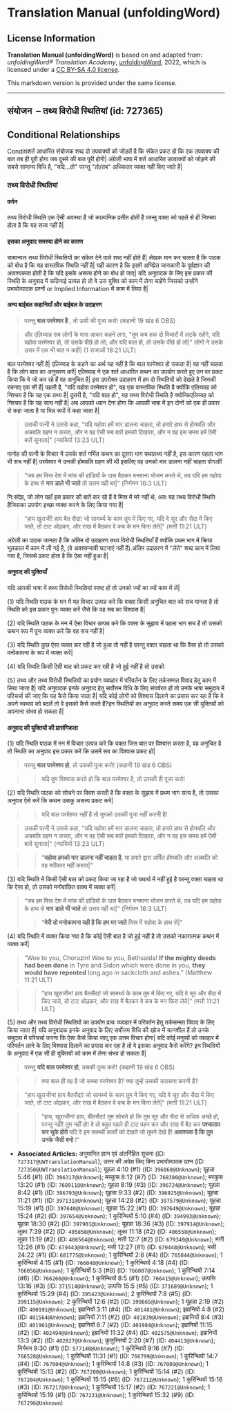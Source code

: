 # Translation Manual (unfoldingWord)

## License Information

**Translation Manual (unfoldingWord)** is based on and adapted from: _unfoldingWord® Translation Academy_, [unfoldingWord](https://unfoldingword.org/utw), 2022, which is licensed under a [CC BY-SA 4.0 license](https://creativecommons.org/licenses/by-sa/4.0/legalcode.en).

This markdown version is provided under the same license.



--------------------------------

## संयोजन  – तथ्य विरोधी स्थितियां (id: 727365)

Conditional Relationships
-------------------------

Conditiशर्त आधारित संयोजक शब्द दो उपवाक्यों को जोड़तें है कि संकेत प्रकट हो कि एक उपवाक्य की बात तब ही पूरी होगा जब दूसरे की बात पूरी होगी\| अंग्रेज़ी भाषा में शर्त आधारित उपवाक्यों को जोड़ने की सबसे सामान्य विधि है, "यदि...तो" परन्तु "तो/तब" अधिकतर व्यक्त नहीं किए जाते हैं\|

### तथ्य विरोधी स्थितियां

#### वर्णन

तथ्य विरोधी स्थिति एक ऎसी अवस्था है जो काल्पनिक प्रतीत होती है परन्तु वक्ता को पहले से ही निश्चय होता है कि यह सत्य नहीं है\|

#### इसका अनुवाद समस्या होने का कारण

सामान्यतः तथ्य विरोधी स्थितियों का संकेत देने वाले शब्द नहीं होते हैं\| लेखक मान कर चलता है कि पाठक को बोध है कि यह वास्तविक स्थिति नहीं है\| यही कारण है कि इसमें अभिप्रेत जानकारी के पूर्वज्ञान की आवश्यकता होती है कि यदि इसके असत्य होने का बोध हो जाए\| यदि अनुवादक के लिए इस प्रकार की स्थिति के अनुवाद में कठिनाई उत्पन्न हो तो वे उस युक्ति को काम में लेना चाहेंगे जिसको उन्होंने प्रभावोत्पादक प्रश्नों or Implied Information में काम में लिया है\|

#### अन्य बाईबल कहानियाँ और बाईबल के उदाहरण

> परन्तु **बाल परमेश्वर है** , तो उसी की पूजा करो! (कहानी 19 खंड 6 OBS)

> और एलिय्याह सब लोगों के पास आकर कहने लगा, "तुम कब तक दो विचारों में लटके रहोगे, यदि यहोवा परमेश्वर हो, तो उसके पीछे हो लो; और यदि बाल हो, तो उसके पीछे हो लो\|" लोगों ने उसके उत्तर में एक भी बात न कही\| (1 राजाओं 18:21 ULT)

बाल परमेश्वर नहीं है\| एलिय्याह के कहने का अर्थ यह नहीं है कि बाल परमेश्वर हो सकता है\| वह नहीं चाहता है कि लोग बाल का अनुसरण करें\| एलिय्याह ने एक शर्त आधारित कथन का उपयोग करते हुए उन पर प्रकट किया कि वे जो कर रहे हैं वह अनुचित है\| इस उपरोक्त उदाहरण में हम दो स्थितियों को देखते है जिनकी रचनाए एक सी हैं\| पहली है, "यदि यहोवा परमेश्वर हो", यह एक वास्तविक स्थिति है क्योंकि एलिय्याह को निश्चय है कि यह एक तथ्य है\| दूसरी है, "यदि बाल हो", यह तथ्य विरोधी स्थिति है क्योन्किएलिय्यह को निश्चय है कि यह सत्य नहीं है\| अब आपको ध्यान देना होगा कि आपकी भाषा में इन दोनों को एक ही प्रकार से कहा जाता है या भिन्न रूपों में कहा जाता है\|

> उसकी पत्नी ने उससे कहा, "यदि यहोवा हमें मार डालना चाहता, तो हमारे हाथ से होमबलि और अन्नबलि ग्रहण न करता, और न वह ऎसी सब बातें हमको दिखाता, और न वह इस समय हमें ऎसी बातें सुनाता\|" (न्यायियों 13:23 ULT)

मानोह की पत्नी के विचार में उसके शर्त गर्भित कथन का दूसरा भाग यथातथ्य नहीं है, इस कारण पहला भाग भी सच नहीं है\| परमेश्वर ने उनकी होमबलि ग्रहण की थी इसलिए वह उनको मार डालना नहीं चाहता पोगऑॉ

> “जब हम मिस्र देश में मांस की हांडियों के पास बैठकर मनमाना भोजन करते थे, तब यदि हम यहोवा के हाथ से **मार डाले भी जाते** तो उत्तम वही था\|" (निर्गमन 16:3 ULT)

नि:संदेह, जो लोग यहाँ इस प्रकार की बातें कर रहे हैं वे मिस्र में मरे नहीं थे, अतः यह तथ्य विरोधी स्थिति हैजिसका उपयोग इच्छा व्यक्त करने के लिए किया गया है\|

> "हाय खुराजीं! हाय बैत सैदा! जो सामर्थ्य के काम तुम में किए गए, यदि वे सूर और सैदा में किए जाते, तो टाट ओढ़कर, और राख में बैठकर वे कब के मन फिरा लेते\|" (मत्ती 11:21 ULT)

अंग्रेज़ी का पाठक जानता है कि अंतिम दो उदाहरण तथ्य विरोधी स्थितियाँ हैं क्योंकि प्रथम भाग में क्रिया भूतकाल में काम में ली गई है, (वे अवश्यम्भावी घटनाएं नहीं हैं).अंतिम उदाहरण में "लेते" शब्द काम में लिया गया है, जिससे प्रकट होता है कि ऐसा नहीं हुआ है\|

#### अनुवाद की युक्तियाँ

यदि आपकी भाषा में तथ्य विरोधी स्थितियां स्पष्ट हों तो उनको ज्यों का त्यों काम में लें\|

(1\) यदि स्थिति पाठक के मन में यह विचार उत्पन्न करे कि वक्ता किसी अनुचित बात को सच मानता है तो स्थिति को इस प्रकार पुनः व्यक्त करें जैसे कि वह सब का विश्वास है\|

(2\) यदि स्थिति पाठक के मन में ऐसा विचार उत्पन्न करे कि वक्ता के सुझाव में पहला भाग सच है तो उसको कथन रूप में पुनः व्यक्त करें कि वह सच नहीं है\|

(3\) यदि स्थिति कुछ ऐसा व्यक्त कर रही है जो हुआ तो नहीं है परन्तु वक्ता चाहता था कि वैसा हो तो उसको मनोकामना के रूप में व्यक्त करें\|

(4\) यदि स्थिति किसी ऎसी बात को प्रकट कर रही है जो हुई नहीं है तो उसको

(5\) तथ्य और तथ्य विरोधी स्थितियों का प्रयोग व्यवहार में परिवर्तन के लिए तर्कसम्मत विवाद हेतु काम में लिया जाता है\| यदि अनुवादक इनके अनुवाद हेतु सर्वोत्तम विधि के लिए संघर्षरत हों तो उनके भाषा समुदाय में परिचर्चा की जाए कि यह कैसे किया जाता है\| यदि कोई लोगों को विश्वास दिलाने का प्रयास कर रहा है कि वे अपने स्वभाव को बदलें तो वे इसको कैसे करते हैं?इन स्थितियों का अनुवाद करते समय एक सी युक्तियों को अपनाना संभव हो सकता है\|

#### अनुवाद की युक्तियों की प्रासंगिकता

(1\) यदि स्थिति पाठक में मन में विचार उत्पन्न करे कि वक्ता जिस बात पर विश्वास करता है, वह अनुचित है तो स्थिति का अनुवाद इस प्रकार करें कि उसमें सब का विश्वास प्रकट हो\|

> परन्तु **बाल परमेश्वर हो**, तो उसकी पूजा करो! (कहानी 19 खंड 6 OBS)

> > यदि तुम विश्वास करते हो कि बाल परमेश्वर है, तो उसकी ही पूजा करो!

(2\) यदि स्थिति पाठक को सोचने पर विवश करती है कि वक्ता के सुझाव में प्रथम भाग सत्य है, तो उसका अनुवाद ऐसे करें कि कथन उसकू असत्य प्रकट करे\|

> > यदि बाल परमेश्वर नहीं है तो तुमको उसकी पूजा नहीं करनी है!

> उसकी पत्नी ने उससे कहा, "यदि यहोवा हमें मार डालना चाहता, तो हमारे हाथ से होमबलि और अन्नबलि ग्रहण न करता, और न वह ऎसी सब बातें हमको दिखाता, और न वह इस समय हमें ऎसी बातें सुनाता\|" (न्यायियों 13:23 ULT)

> > “**यहोवा हमको मार डालना नहीं चाहता है**, या हमारे द्वारा अर्पित होमबलि और अन्नबलि को वह स्वीकार नहीं करता\|"

(3\) यदि स्थिति में किसी ऎसी बात को प्रकट किया जा रहा है जो यथार्थ में नहीं हुई है परन्तु वक्ता चाहता था कि ऐसा हो, तो उसको मनोवांछित वाक्य में व्यक्त करें\|

> “जब हम मिस्र देश में मांस की हांडियों के पास बैठकर मनमाना भोजन करते थे, तब यदि हम यहोवा के हाथ से **मार डाले भी जाते** तो उत्तम वही था\|" (निर्गमन 16:3 ULT)
> 
> 
> > “**मेरी तो मनोकामना यही है कि हम मर जाते** मिस्र में यहोवा के हाथ से\|"

(4\) यदि स्थिति में व्यक्त किया गया है कि कोई ऎसी बात है जो हुई नहीं है तो उसको नकारात्मक कथन में व्यक्त करें\|

> “Woe to you, Chorazin! Woe to you, Bethsaida! **If the mighty deeds had been done** in Tyre and Sidon which were done in you, **they would have repented** long ago in sackcloth and ashes.” (Matthew 11:21 ULT)

> > "हाय खुराजीन! हाय बैतसैदा! जो सामर्थ्य के काम तुम में किए गए, यदि वे सूर और सैदा में किए जाते, तो टाट ओढ़कर, और राख में बैठकर वे कब के मन फिरा लेते\|" (मत्ती 11:21 ULT)

(5\) तथ्य और तथ्य विरोधी स्थितियों का उपयोग प्रायः व्यवहार में परिवर्तन हेतु तर्कसम्मत विवाद के लिए किया जाता है\| यदि अनुवादक इनके अनुवाद के लिए सर्वोत्तम विधि की खोज में यत्नशील हैं तो उनके समुदाय में परिचर्चा करना कि ऐसा कैसे किया जाए,एक उत्तम विचार होगा\| यदि कोई मनुष्यों को व्यवहार में परिवर्तन लाने के लिए विश्वास दिलाने का प्रयास कर रहा है तो वे इसका अनुवाद कैसे करेंगे? इन स्थितियों के अनुवाद में एक सी ही युक्तियों को काम में लेना संभव हो सकता है\|

> परन्तु **यदि बाल परमेश्वर हो**, उसकी पूजा करो! (कहानी 19 खंड 6 OBS)

> > क्या बाल ही वह है जो सच्चा परमेश्वर है? क्या तुम्हें उसकी उपासना करनी है?

> "हाय खुराजीन! हाय बैतसैदा! जो सामर्थ्य के काम तुम में किए गए, यदि वे सूर और सैदा में किए जाते, तो टाट ओढ़कर, और राख में बैठकर वे कब के मन फिरा लेते\|" (मत्ती 11:21 ULT)

> > “हाय, खुराजीन! हाय, बीतसैदा! तुम सोचते हो कि तुम सूर और सैदा से अधिक अच्छे हो, परन्तु नहीं! तुम नहीं हो! वे तो बहुत पहले ही टाट पहन कर और राख में बैठ कर **पश्चाताप कर चुके होते** यदि वे इन सामर्थी कार्यों को देखते जो तुमने देखे हैं! **आवश्यक है कि तुम उनके जैसी बनो** !"

* **Associated Articles:** अनुमानित ज्ञान एवं अंतर्निहित सूचना (ID: `727317@UWTranslationManual`); उत्तर की अपेक्ष किए बिना प्रभावोत्पादक प्रश्न (ID: `727350@UWTranslationManual`); यूहन्ना 4:10 (#1) (ID: `396060@Unknown`); यूहन्ना 5:46 (#1) (ID: `396317@Unknown`); मरकुस 8:12 (#7) (ID: `768380@Unknown`); मरकुस 13:20 (#1) (ID: `768911@Unknown`); यूहन्ना 8:19 (#3) (ID: `396724@Unknown`); यूहन्ना 8:42 (#1) (ID: `396793@Unknown`); यूहन्ना 9:33 (#2) (ID: `396925@Unknown`); यूहन्ना 11:21 (#1) (ID: `397131@Unknown`); यूहन्ना 14:28 (#2) (ID: `397579@Unknown`); यूहन्ना 15:19 (#1) (ID: `397640@Unknown`); यूहन्ना 15:22 (#1) (ID: `397649@Unknown`); यूहन्ना 15:24 (#2) (ID: `397654@Unknown`); 1 कुरिन्थियों 5:10 (#4) (ID: `394993@Unknown`); यूहन्ना 18:30 (#2) (ID: `397901@Unknown`); यूहन्ना 18:36 (#3) (ID: `397914@Unknown`); लूका 7:39 (#2) (ID: `405858@Unknown`); लूका 11:18 (#2) (ID: `406558@Unknown`); लूका 11:19 (#2) (ID: `406564@Unknown`); मत्ती 12:7 (#2) (ID: `679349@Unknown`); मत्ती 12:26 (#1) (ID: `679443@Unknown`); मत्ती 12:27 (#1) (ID: `679448@Unknown`); मत्ती 24:22 (#1) (ID: `681775@Unknown`); 1 कुरिन्थियों 2:8 (#4) (ID: `765844@Unknown`); 1 कुरिन्थियों 4:15 (#1) (ID: `766040@Unknown`); 1 कुरिन्थियों 4:18 (#4) (ID: `766056@Unknown`); 1 कुरिन्थियों 5:3 (#8) (ID: `766087@Unknown`); 1 कुरिन्थियों 7:14 (#6) (ID: `766266@Unknown`); 1 कुरिन्थियों 8:5 (#1) (ID: `766415@Unknown`); उत्पत्ति 13:16 (#3) (ID: `371514@Unknown`); उत्पत्ति 15:5 (#5) (ID: `371689@Unknown`); 1 कुरिन्थियों 15:29 (#4) (ID: `395423@Unknown`); 2 कुरिन्थियों 7:8 (#5) (ID: `399115@Unknown`); 2 कुरिन्थियों 12:6 (#2) (ID: `399665@Unknown`); 1 यूहन्ना 2:19 (#2) (ID: `400191@Unknown`); इब्रानियों 3:11 (#4) (ID: `401481@Unknown`); इब्रानियों 4:8 (#2) (ID: `401564@Unknown`); इब्रानियों 7:11 (#2) (ID: `401839@Unknown`); इब्रानियों 8:4 (#3) (ID: `401961@Unknown`); इब्रानियों 8:7 (#2) (ID: `401984@Unknown`); इब्रानियों 11:15 (#2) (ID: `402494@Unknown`); इब्रानियों 11:32 (#4) (ID: `402575@Unknown`); इब्रानियों 13:3 (#2) (ID: `402827@Unknown`); कुलुस्सियों 2:20 (#7) (ID: `404413@Unknown`); निर्गमन 9:30 (#1) (ID: `577140@Unknown`); 1 कुरिन्थियों 9:16 (#7) (ID: `766528@Unknown`); 1 कुरिन्थियों 11:31 (#1) (ID: `766799@Unknown`); 1 कुरिन्थियों 14:7 (#4) (ID: `767004@Unknown`); 1 कुरिन्थियों 14:8 (#3) (ID: `767009@Unknown`); 1 कुरिन्थियों 15:13 (#2) (ID: `767200@Unknown`); 1 कुरिन्थियों 15:14 (#2) (ID: `767204@Unknown`); 1 कुरिन्थियों 15:15 (#6) (ID: `767212@Unknown`); 1 कुरिन्थियों 15:16 (#3) (ID: `767217@Unknown`); 1 कुरिन्थियों 15:17 (#2) (ID: `767221@Unknown`); 1 कुरिन्थियों 15:19 (#1) (ID: `767231@Unknown`); 1 कुरिन्थियों 15:32 (#9) (ID: `767296@Unknown`)

